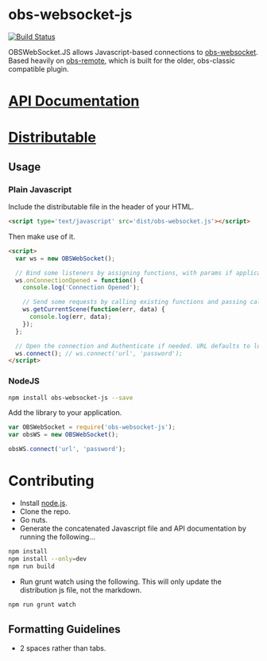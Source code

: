 # obs-websocket-js

[![Build Status](https://travis-ci.org/haganbmj/obs-websocket-js.svg?branch=master)](https://travis-ci.org/haganbmj/obs-websocket-js)

OBSWebSocket.JS allows Javascript-based connections to [obs-websocket](https://github.com/Palakis/obs-websocket).  
Based heavily on [obs-remote](https://github.com/nodecg/obs-remote-js), which is built for the older, obs-classic compatible plugin.

# [API Documentation](https://github.com/haganbmj/obs-websocket-js/blob/gh-pages/DOCUMENTATION.md)
# [Distributable](https://haganbmj.github.io/obs-websocket-js/obs-websocket.js)

## Usage

### Plain Javascript
Include the distributable file in the header of your HTML.
```html
<script type='text/javascript' src='dist/obs-websocket.js'></script>
```

Then make use of it.
```html
<script>
  var ws = new OBSWebSocket();

  // Bind some listeners by assigning functions, with params if applicable.
  ws.onConnectionOpened = function() {
    console.log('Connection Opened');

    // Send some requests by calling existing functions and passing callbacks.
    ws.getCurrentScene(function(err, data) {
      console.log(err, data);
    });
  };

  // Open the connection and Authenticate if needed. URL defaults to localhost:4444
  ws.connect(); // ws.connect('url', 'password');
</script>
```


### NodeJS
```sh
npm install obs-websocket-js --save
```

Add the library to your application.
```js
var OBSWebSocket = require('obs-websocket-js');
var obsWS = new OBSWebSocket();

obsWS.connect('url', 'password');
```

# Contributing
- Install [node.js](http://nodejs.org).
- Clone the repo.
- Go nuts.
- Generate the concatenated Javascript file and API documentation by running the following...
```sh
npm install
npm install --only=dev
npm run build
```
- Run grunt watch using the following. This will only update the distribution js file, not the markdown.
```sh
npm run grunt watch
```

## Formatting Guidelines
- 2 spaces rather than tabs.
